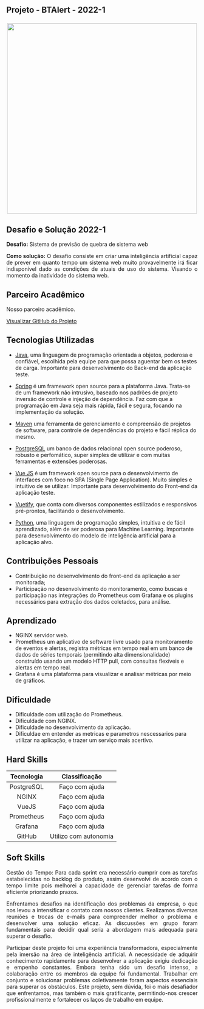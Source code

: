 ## Projeto - BTAlert - 2022-1

<div align=center>
 <h3></h3>
   <img src="https://github.com/drosan19/Portfolio/assets/130381620/9ae0707a-a8b2-4fdb-b1d6-9ff8f62256e4"    width=500 alt="" />
 </div>

## Desafio e Solução 2022-1
<div align="justify">

<b>Desafio:</b> Sistema de previsão de quebra de sistema web 

<b>Como solução:</b> O desafio consiste em criar uma inteligência artificial capaz de prever em quanto tempo um sistema web muito provavelmente irá ficar indisponível dado as condições de atuais de uso do sistema. Visando o momento da inatividade do sistema web.

</div>


## Parceiro Acadêmico
Nosso parceiro acadêmico.</a><br>

[Visualizar GitHub do Projeto](https://github.com/Oraculum-Fatec/oraculum-doc)

## Tecnologias Utilizadas

- [Java](https://www.java.com/pt-BR/), uma linguagem de programação orientada a objetos, poderosa e confiável, escolhida pela equipe para que possa aguentar bem os testes de carga.  Importante para desenvolvimento do Back-end da aplicação teste. 

- [Spring](https://spring.io/) é um framework open source para a plataforma Java. Trata-se de um framework não intrusivo, baseado nos padrões de projeto inversão de controle e injeção de dependência. Faz com que a programação em Java seja mais rápida, fácil e segura, focando na implementação da solução.

- [Maven](https://maven.apache.org/) uma ferramenta de gerenciamento e compreensão de projetos de software, para controle de dependências do projeto e fácil réplica do mesmo. 

- [PostgreSQL](https://www.postgresql.org/) um banco de dados relacional open source poderoso, robusto e perfomático, super simples de utilizar e com muitas ferramentas e extensões poderosas.  

- [Vue JS](https://vuejs.org/) é um framework open source para o desenvolvimento de interfaces com foco no SPA (Single Page Application). Muito simples e intuitivo de se utilizar. Importante para desenvolvimento do Front-end da aplicação teste.

- [Vuetify](https://vuetifyjs.com/en/), que conta com diversos componentes estilizados e responsivos pré-prontos, facilitando o desenvolvimento.

- [Python](https://www.python.org/), uma linguagem de programação simples, intuitiva e de fácil aprendizado, além de ser poderosa para Machine Learning. Importante para desenvolvimento do modelo de inteligência artificial para a aplicação alvo.

## Contribuições Pessoais

- Contribuição no desenvolvimento do front-end da aplicação a ser monitorada;
- Participação no desenvolvimento do monitoramento, como buscas e participação nas integrações do Prometheus com Grafana e os plugins necessários para extração dos dados coletados, para análise.

## Aprendizado
- NGINX servidor web. 
- Prometheus um aplicativo de software livre usado para monitoramento de eventos e alertas, registra métricas em tempo real em um banco de dados de séries temporais (permitindo alta dimensionalidade) construído usando um modelo HTTP pull, com consultas flexíveis e alertas em tempo real.
- Grafana é uma plataforma para visualizar e analisar métricas por meio de gráficos.

## Dificuldade
- Dificuldade com utilização do Prometheus.
- Dificuldade com NGINX.
- Dificuldade no desenvolvimento da aplicação.
- Dificuldae em entender as metricas e parametros nescessarios para utilizar na aplicação, e trazer um serviço mais acertivo.  

## Hard Skills

| Tecnologia  |   Classificação  |
| :---------: | :---------------:|
| PostgreSQL  |  Faço com ajuda  |
|    NGINX    |  Faço com ajuda  |
|    VueJS    |  Faço com ajuda  |
| Prometheus  |  Faço com ajuda  |
|   Grafana   |  Faço com ajuda  |
|   GitHub    |  Utilizo com autonomia |

## Soft Skills
<div align="justify">

Gestão do Tempo: Para cada sprint era necessário cumprir com as tarefas estabelecidas no backlog do produto, assim desenvolvi de acordo com o tempo limite pois melhorei a capacidade de gerenciar tarefas de forma eficiente priorizando prazos.

Enfrentamos desafios na identificação dos problemas da empresa, o que nos levou a intensificar o contato com nossos clientes. Realizamos diversas reuniões e trocas de e-mails para compreender melhor o problema e desenvolver uma solução eficaz. As discussões em grupo foram fundamentais para decidir qual seria a abordagem mais adequada para superar o desafio.

Participar deste projeto foi uma experiência transformadora, especialmente pela imersão na área de inteligência artificial. A necessidade de adquirir conhecimento rapidamente para desenvolver a aplicação exigiu dedicação e empenho constantes. Embora tenha sido um desafio intenso, a colaboração entre os membros da equipe foi fundamental. Trabalhar em conjunto e solucionar problemas coletivamente foram aspectos essenciais para superar os obstáculos. Este projeto, sem dúvida, foi o mais desafiador que enfrentamos, mas também o mais gratificante, permitindo-nos crescer profissionalmente e fortalecer os laços de trabalho em equipe.

</div>
